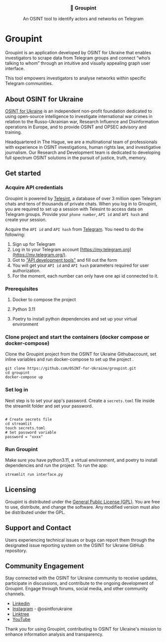 <p align="center">


  <h3 align="center">📡 Groupint</h3>

  <p align="center">
    An OSINT tool to identify actors and networks on Telegram
   
  </p>
</p>

<!-- TABLE OF CONTENTS 
<details open="open">
  <summary>Table of Contents</summary>
  <ol>
    <li>
      <a href="#Groupint">Groupint</a>
    </li>
    <li><a href="#About OSINT for Ukraine">About OSINT for Ukraine</a>
    </li>
     <li><a href="#About OSINT for Ukraine">Get started</a>
    </li>
     </li>
     <li><a href="#About OSINT for Ukraine">License</a>
    </li>
     </li>
     <li><a href="#About OSINT for Ukraine">Support & Contact</a>
      </li>
     <li><a href="#About OSINT for Ukraine">Community Engagement</a>
    </li>
    </li>
  </ol>
</details>
-->


# Groupint

Groupint is an application developed by OSINT for Ukraine that enables investigators to scrape data from Telegram groups and connect “who’s talking to whom” through an intuitive and visually appealing graph user interface.

This tool empowers investigators to analyse networks within specific Telegram communities.

## About OSINT for Ukraine

[OSINT for Ukraine](https://www.osintforukraine.com/) is an independent non-profit foundation dedicated to using open-source intelligence to investigate international war crimes in relation to the Russo-Ukrainian war, Research Influence and Disinformation operations in Europe, and to provide OSINT and OPSEC advisory and training.
  
Headquartered in The Hague, we are a multinational team of professionals with experience in OSINT investigations, human rights law, and investigative journalism. Our Research and Development team is dedicated to developing full spectrum OSINT solutions in the pursuit of justice, truth, memory.

## Get started

### Acquire API credentials

Groupint is powered by [Telesint](https://telesint.dev/en/), a database of over 3 million open Telegram chats and tens of thousands of private chats. When you log in to Groupint, you are required to set up a session with Telesint to access data on Telegram groups. Provide your ``phone number``, ``API id`` and ``API hash`` and create your session.

Acquire the  ``API id`` and ``API hash`` from [Telegram](https://core.telegram.org/api/obtaining_api_id). You need to do the following:
1. Sign up for Telegram
2. Log in to your Telegram account [https://my.telegram.org](https://my.telegram.org/).
3. Got to ["API development tools"](https://my.telegram.org/apps) and fill out the form
4. You will get your ``API id`` and ``API hash`` parameters required for user authorization.
5. For the moment, each number can only have one api id connected to it. 

### Prerequisites

1.  Docker to compose the project
    
2.  Python 3.11
    
3.  Poetry to install python dependencies and set up your virtual environment
   

###  Clone project and start the containers (docker compose or docker-compose)

 Clone the Groupint project from the OSINT for Ukraine Githubaccount, set inline variables and run docker-compose to set up the project . 

```
git clone https://github.com/OSINT-for-Ukraine/groupint.git
cd groupint
docker-compose up
```
###  Set log in

Next step is to set your app's password. Create a  ``secrets.toml`` file inside the streamlit folder and set your password.

```

# Create secrets file 
cd streamlit 
touch secrets.toml
# Set password variable
password = "xxxx"
```
###  Run Groupint

Make sure you have python3.11, a virtual environment, and poetry to install dependencies and run the project. To run the app:
```
streamlit run interface.py
```


## Licensing

Groupint is distributed under the [General Public License (GPL)](https://www.gnu.org/licenses/agpl-3.0.en.html). You are free to use, distribute, and change the software. Any modified version must also be distributed under the GPL.


## Support and Contact

Users experiencing technical issues or bugs can report them through the designated issue reporting system on the OSINT for Ukraine GitHub repository.


## Community Engagement

Stay connected with the OSINT for Ukraine community to receive updates, participate in discussions, and contribute to the ongoing development of Groupint. Engage through forums, social media, and other community channels.

- [Linkedin](https://www.linkedin.com/company/osint-for-ukraine/mycompany/)
- [Instagram](https://www.instagram.com/osintforukraine/) - @osintforukraine
- [Linktree](https://linktr.ee/osintforukraine)
- [YouTube](https://www.youtube.com/@OSINTFORUKRAINE)


Thank you for using Groupint, contributing to OSINT for Ukraine's mission to enhance information analysis and transparency.

